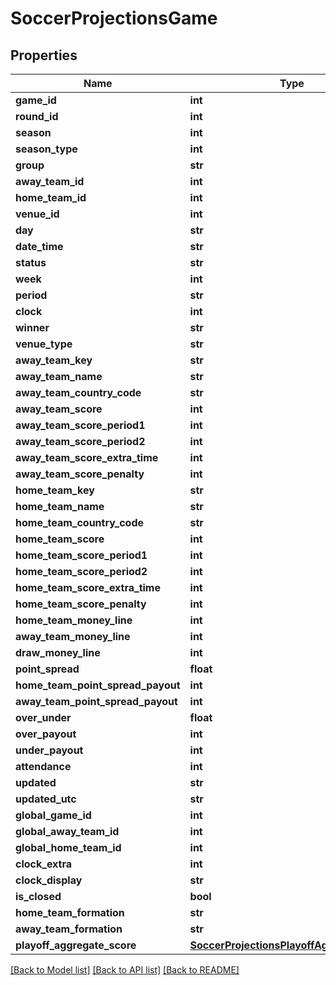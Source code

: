 # SoccerProjectionsGame

## Properties
Name | Type | Description | Notes
------------ | ------------- | ------------- | -------------
**game_id** | **int** |  | [optional] 
**round_id** | **int** |  | [optional] 
**season** | **int** |  | [optional] 
**season_type** | **int** |  | [optional] 
**group** | **str** |  | [optional] 
**away_team_id** | **int** |  | [optional] 
**home_team_id** | **int** |  | [optional] 
**venue_id** | **int** |  | [optional] 
**day** | **str** |  | [optional] 
**date_time** | **str** |  | [optional] 
**status** | **str** |  | [optional] 
**week** | **int** |  | [optional] 
**period** | **str** |  | [optional] 
**clock** | **int** |  | [optional] 
**winner** | **str** |  | [optional] 
**venue_type** | **str** |  | [optional] 
**away_team_key** | **str** |  | [optional] 
**away_team_name** | **str** |  | [optional] 
**away_team_country_code** | **str** |  | [optional] 
**away_team_score** | **int** |  | [optional] 
**away_team_score_period1** | **int** |  | [optional] 
**away_team_score_period2** | **int** |  | [optional] 
**away_team_score_extra_time** | **int** |  | [optional] 
**away_team_score_penalty** | **int** |  | [optional] 
**home_team_key** | **str** |  | [optional] 
**home_team_name** | **str** |  | [optional] 
**home_team_country_code** | **str** |  | [optional] 
**home_team_score** | **int** |  | [optional] 
**home_team_score_period1** | **int** |  | [optional] 
**home_team_score_period2** | **int** |  | [optional] 
**home_team_score_extra_time** | **int** |  | [optional] 
**home_team_score_penalty** | **int** |  | [optional] 
**home_team_money_line** | **int** |  | [optional] 
**away_team_money_line** | **int** |  | [optional] 
**draw_money_line** | **int** |  | [optional] 
**point_spread** | **float** |  | [optional] 
**home_team_point_spread_payout** | **int** |  | [optional] 
**away_team_point_spread_payout** | **int** |  | [optional] 
**over_under** | **float** |  | [optional] 
**over_payout** | **int** |  | [optional] 
**under_payout** | **int** |  | [optional] 
**attendance** | **int** |  | [optional] 
**updated** | **str** |  | [optional] 
**updated_utc** | **str** |  | [optional] 
**global_game_id** | **int** |  | [optional] 
**global_away_team_id** | **int** |  | [optional] 
**global_home_team_id** | **int** |  | [optional] 
**clock_extra** | **int** |  | [optional] 
**clock_display** | **str** |  | [optional] 
**is_closed** | **bool** |  | [optional] 
**home_team_formation** | **str** |  | [optional] 
**away_team_formation** | **str** |  | [optional] 
**playoff_aggregate_score** | [**SoccerProjectionsPlayoffAggregateScore**](SoccerProjectionsPlayoffAggregateScore.md) |  | [optional] 

[[Back to Model list]](../README.md#documentation-for-models) [[Back to API list]](../README.md#documentation-for-api-endpoints) [[Back to README]](../README.md)

